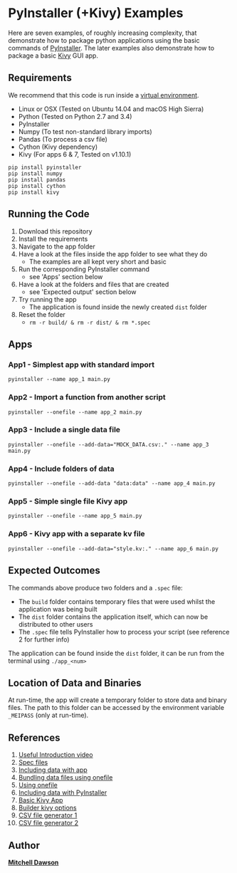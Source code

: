 # PyInstaller (+Kivy) Examples
Here are seven examples, of roughly increasing complexity, that demonstrate how to package python applications using the basic commands of [PyInstaller](https://www.pyinstaller.org/). The later examples also demonstrate how to package a basic [Kivy](https://kivy.org/) GUI app.


## Requirements
We recommend that this code is run inside a [virtual environment](https://www.pythonforbeginners.com/basics/how-to-use-python-virtualenv/).

- Linux or OSX (Tested on Ubuntu 14.04 and macOS High Sierra)
- Python (Tested on Python 2.7 and 3.4) 
- PyInstaller
- Numpy (To test non-standard library imports)
- Pandas (To process a csv file)
- Cython (Kivy dependency)
- Kivy (For apps 6 & 7, Tested on v1.10.1)
```
pip install pyinstaller
pip install numpy
pip install pandas
pip install cython
pip install kivy
```

## Running the Code
1. Download this repository
2. Install the requirements
3. Navigate to the app folder
4. Have a look at the files inside the app folder to see what they do 
   - The examples are all kept very short and basic
5. Run the corresponding PyInstaller command 
   - see 'Apps' section below
6. Have a look at the folders and files that are created 
    - see 'Expected output' section below
7. Try running the app 
    - The application is found inside the newly created `dist` folder
8. Reset the folder
    - `rm -r build/ & rm -r dist/ & rm *.spec`


## Apps

### App1 - Simplest app with standard import
```
pyinstaller --name app_1 main.py
```

### App2 - Import a function from another script
```
pyinstaller --onefile --name app_2 main.py
```

### App3 - Include a single data file
```
pyinstaller --onefile --add-data="MOCK_DATA.csv:." --name app_3 main.py
```

### App4 - Include folders of data
```
pyinstaller --onefile --add-data "data:data" --name app_4 main.py
```

### App5 - Simple single file Kivy app 
```
pyinstaller --onefile --name app_5 main.py
```

### App6 - Kivy app with a separate kv file
```
pyinstaller --onefile --add-data="style.kv:." --name app_6 main.py
```

## Expected Outcomes
The commands above produce two folders and a `.spec` file:
- The `build` folder contains temporary files that were used whilst the application was being built
- The `dist` folder contains the application itself, which can now be distributed to other users
- The `.spec` file tells PyInstaller how to process your script (see reference 2 for further info)

The application can be found inside the `dist` folder, it can be run from the terminal using `./app_<num>`

## Location of Data and Binaries
At run-time, the app will create a temporary folder to store data and binary files. The path to this folder can be accessed by the environment variable `_MEIPASS` (only at run-time).

## References
1. [Useful Introduction video](https://www.youtube.com/watch?v=tOTLqUQC-k0)
2. [Spec files](https://pythonhosted.org/PyInstaller/spec-files.html)
3. [Including data with app](https://pyinstaller.readthedocs.io/en/v3.3.1/spec-files.html)
4. [Bundling data files using onefile](https://stackoverflow.com/questions/7674790/bundling-data-files-with-pyinstaller-onefile)
5. [Using onefile](https://stackoverflow.com/questions/51455765/build-multiple-py-files-into-a-single-executable-file-using-pyinstaller)
6. [Including data with PyInstaller](https://stackoverflow.com/questions/41870727/pyinstaller-adding-data-files)
7. [Basic Kivy App](https://kivy.org/doc/stable/guide/basic.html)
8. [Builder kivy options](https://kivy.org/doc/stable/guide/lang.html)
9. [CSV file generator 1](https://www.mockaroo.com/)
10. [CSV file generator 2](https://onlinerandomtools.com/generate-random-csv)

## Author
**[Mitchell Dawson](http://www.dtc.ox.ac.uk/people/14/dawsonm/)**
